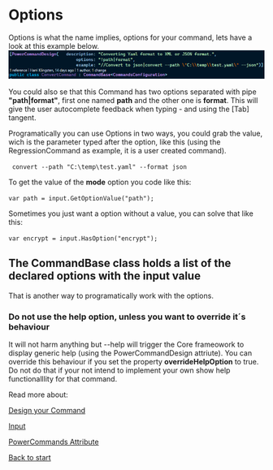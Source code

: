 # Options

Options is what the name implies, options for your command, lets have a look at this example below.
![Alt text](images/power_command_attribute.png?raw=true "Attributes")

You could also se that this Command has two options separated with pipe **"path|format"**, first one named **path** and the other one is **format**. This will give the user autocomplete feedback when typing - and using the [Tab] tangent.

Programatically you can use Options in two ways, you could grab the value, wich is the parameter typed after the option, like this (using the RegressionCommand as example, it is a user created command).

``` convert --path "C:\temp\test.yaml" --format json```

To get the value of the **mode** option you code like this:

``` var path = input.GetOptionValue("path"); ```

Sometimes you just want a option without a value, you can solve that like this:

``` var encrypt = input.HasOption("encrypt"); ```

## The CommandBase class holds a list of the declared options with the input value
That is another way to programatically work with the options.

### Do not use the help option, unless you want to override it´s behaviour
It will not harm anything but --help will trigger the Core frameowork to display generic help (using the PowerCommandDesign attriute).
You can override this behaviour if you set the property **overrideHelpOption** to true. Do not do that if your not intend to implement your own show help functionalllity for that command.

Read more about:

[Design your Command](Design_command.md)

[Input](Input.md)

[PowerCommands Attribute](PowerCommandAttribute.md)

[Back to start](https://github.com/PowerCommands/PowerCommands2022/blob/main/Docs/README.md)